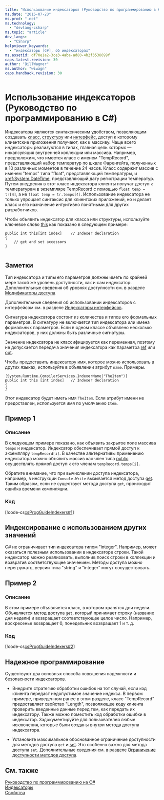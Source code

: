 ```yaml
---
title: "Использование индексаторов (Руководство по программированию в C#) | Microsoft Docs"
ms.date: "2015-07-20"
ms.prod: ".net"
ms.technology: 
  - "devlang-csharp"
ms.topic: "article"
dev_langs: 
  - "CSharp"
helpviewer_keywords: 
  - "индексаторы [C#], об индексаторах"
ms.assetid: df70e1a2-3ce3-4aba-ad80-4b2f3538699f
caps.latest.revision: 30
author: "BillWagner"
ms.author: "wiwagn"
caps.handback.revision: 30
---
```

# Использование индексаторов (Руководство по программированию в C#)
Индексаторы являются синтаксическим удобством, позволяющим создавать [класс](../../../csharp/language-reference/keywords/class.md), [структуру](../../../csharp/language-reference/keywords/struct.md) или [интерфейс](../../../csharp/language-reference/keywords/interface.md), доступ к которому клиентские приложения получают, как к массиву.  Чаще всего индексаторы реализуются в типах, главная цель которых — инкапсуляция внутренней коллекции или массива.  Например, предположим, что имеется класс с именем "TempRecord", представляющий набор температур по шкале Фаренгейта, полученных в 10 различных моментов в течение 24 часов.  Класс содержит массив с именем "temps" типа "float", представляющий температуры, и <xref:System.DateTime>, представляющий дату регистрации температур.  Путем внедрения в этот класс индексатора клиенты получат доступ к температурам в экземпляре TempRecord с помощью `float temp = tr[4]`, а не `float temp = tr.temps[4]`.  Использование индексатора не только упрощает синтаксис для клиентских приложений, но и делает класс и его назначение интуитивно понятными для других разработчиков.  
  
 Чтобы объявить индексатор для класса или структуры, используйте ключевое слово [this](../../../csharp/language-reference/keywords/this.md) как показано в следующем примере:  
  
```  
public int this[int index]    // Indexer declaration  
{  
    // get and set accessors  
}  
  
```  
  
## Заметки  
 Тип индексатора и типы его параметров должны иметь по крайней мере такой же уровень доступности, как и сам индексатор.  Дополнительные сведения об уровнях доступности см. в разделе [Модификаторы доступа](../../../csharp/language-reference/keywords/access-modifiers.md).  
  
 Дополнительные сведения об использовании индексаторов с интерфейсом см. в разделе [Индексаторы интерфейсов](../../../csharp/programming-guide/indexers/indexers-in-interfaces.md).  
  
 Сигнатура индексатора состоит из количества и типов его формальных параметров.  В сигнатуру не включается тип индексатора или имена формальных параметров.  Если в одном классе объявлено несколько индексаторов, у них должны быть различные сигнатуры.  
  
 Значение индексатора не классифицируется как переменная, поэтому не допускается передача значения индексатора как параметра [ref](../../../csharp/language-reference/keywords/ref.md) или [out](../../../csharp/language-reference/keywords/out.md).  
  
 Чтобы предоставить индексатору имя, которое можно использовать в других языках, используйте в объявлении атрибут `name`.  Примеры.  
  
```  
[System.Runtime.CompilerServices.IndexerName("TheItem")]  
public int this [int index]   // Indexer declaration  
{  
}  
```  
  
 Этот индексатор будет иметь имя `TheItem`.  Если атрибут имени не предоставлен, используется имя по умолчанию `Item`.  
  
## Пример 1  
  
### Описание  
 В следующем примере показано, как объявить закрытое поле массива `temps` и индексатор.  Индексатор обеспечивает прямой доступ к экземпляру `tempRecord[i]`.  В качестве альтернативы применению индексатора можно объявить массив как член типа [public](../../../csharp/language-reference/keywords/public.md) осуществлять прямой доступ к его членам `tempRecord.temps[i]`.  
  
 Обратите внимание, что при вычислении доступа индексатора, например, в инструкции `Console.Write` вызывается метод доступа [get](../../../csharp/language-reference/keywords/get.md).  Таким образом, если не существует метода доступа `get`, происходит ошибка времени компиляции.  
  
### Код  
 [!code-cs[csProgGuideIndexers#1](../../../csharp/programming-guide/classes-and-structs/codesnippet/csharp/using-indexers_1.cs)]  
  
## Индексирование с использованием других значений  
 C\# не ограничивает тип индексатора типом "integer".  Например, может оказаться полезным использовании в индексаторе строки.  Такой индексатор можно реализовать, выполнив поиск строки в коллекции и возвратив соответствующее значением.  Методы доступа можно перегружать, версии типа "string" и "integer" могут сосуществовать.  
  
## Пример 2  
  
### Описание  
 В этом примере объявляется класс, в котором хранятся дни недели.  Объявляется метод доступа `get`, который принимает строку \(название дня недели\) и возвращает соответствующее целое число.  Например, воскресенье возвращает 0, понедельник возвращает 1 и т. д.  
  
### Код  
 [!code-cs[csProgGuideIndexers#2](../../../csharp/programming-guide/classes-and-structs/codesnippet/csharp/using-indexers_2.cs)]  
  
## Надежное программирование  
 Существуют два основных способа повышения надежности и безопасности индексаторов.  
  
-   Внедрите стратегию обработки ошибок на тот случай, если код клиента передаст недопустимое значение индекса.  В первом примере, приведенном ранее в этом разделе, класс "TempRecord" предоставляет свойство "Length", позволяющее коду клиента проверить введенные данные перед тем, как передать их индексатору.  Также можно поместить код обработки ошибки в индексатор.  Задокументируйте для пользователей любые исключения, которые были созданы внутри метода доступа индексатора.  
  
-   Установите максимальное обоснованное ограничение доступности для методов доступа `get` и [set](../../../csharp/language-reference/keywords/set.md).  Это особенно важно для метода доступа `set`.  Дополнительные сведения см. в разделе [Ограничение доступности методов доступа](../../../csharp/programming-guide/classes-and-structs/restricting-accessor-accessibility.md).  
  
## См. также  
 [Руководство по программированию на C\#](../../../csharp/programming-guide/index.md)   
 [Индексаторы](../../../csharp/programming-guide/indexers/index.md)   
 [Свойства](../../../csharp/programming-guide/classes-and-structs/properties.md)